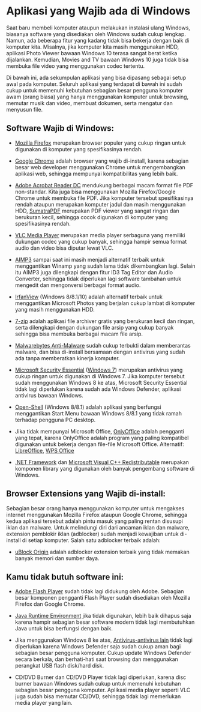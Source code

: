 # Aplikasi yang Wajib ada di Windows
Saat baru membeli komputer ataupun melakukan instalasi ulang Windows, biasanya software yang disediakan oleh Windows sudah cukup lengkap. Namun, ada beberapa fitur yang kadang tidak bisa bekerja dengan baik di komputer kita. Misalnya, jika komputer kita masih menggunakan HDD, aplikasi Photo Viewer bawaan Windows 10 terasa sangat berat ketika dijalankan. Kemudian, Movies and TV bawaan Windows 10 juga tidak bisa membuka file video yang menggunakan codec tertentu.

Di bawah ini, ada sekumpulan aplikasi yang bisa dipasang sebagai setup awal pada komputer. Seluruh aplikasi yang terdapat di bawah ini sudah cukup untuk memenuhi kebutuhan sebagian besar pengguna komputer awam (orang biasa) yang hanya menggunakan komputer untuk browsing, memutar musik dan video, membuat dokumen, serta mengatur dan menyusun file.

## Software Wajib di Windows:
* [Mozilla Firefox](https://www.mozilla.org/en-US/firefox/all/#product-desktop-release) merupakan browser populer yang cukup ringan untuk digunakan di komputer yang spesifikasinya rendah.

* [Google Chrome](https://chromeenterprise.google/browser/download/) adalah browser yang wajib di-install, karena sebagian besar web developer menggunakan Chrome untuk mengembangkan aplikasi web, sehingga mempunyai kompatibilitas yang lebih baik.

* [Adobe Acrobat Reader DC](https://get.adobe.com/reader/) mendukung berbagai macam format file PDF non-standar. Kita juga bisa menggunakan Mozilla Firefox/Google Chrome untuk membuka file PDF. Jika komputer tersebut spesifikasinya rendah ataupun merupakan komputer jadul dan masih menggunakan HDD, [SumatraPDF](https://www.sumatrapdfreader.org/download-free-pdf-viewer.html) merupakan PDF viewer yang sangat ringan dan berukuran kecil, sehingga cocok digunakan di komputer yang spesifikasinya rendah.

* [VLC Media Player](https://www.videolan.org/vlc/) merupakan media player serbaguna yang memiliki dukungan codec yang cukup banyak, sehingga hampir semua format audio dan video bisa diputar lewat VLC.

* [AIMP3](https://www.aimp.ru/?do=download) sampai saat ini masih menjadi alternatif terbaik untuk menggantikan Winamp yang sudah lama tidak dikembangkan lagi. Selain itu AIMP3 juga dilengkapi dengan fitur ID3 Tag Editor dan Audio Converter, sehingga tidak diperlukan lagi software tambahan untuk mengedit dan mengonversi berbagai format audio.

* [IrfanView](https://www.irfanview.com/) (Windows 8/8.1/10) adalah alternatif terbaik untuk menggantikan Microsoft Photos yang berjalan cukup lambat di komputer yang masih menggunakan HDD. 

* [7-zip](https://www.7-zip.org/download.html) adalah aplikasi file archiver gratis yang berukuran kecil dan ringan, serta dilengkapi dengan dukungan file arsip yang cukup banyak sehingga bisa membuka berbagai macam file arsip.

* [Malwarebytes Anti-Malware](http://downloads.malwarebytes.com/file/mb4_offline) sudah cukup terbukti dalam memberantas malware, dan bisa di-install bersamaan dengan antivirus yang sudah ada tanpa memberatkan kinerja komputer.

* [Microsoft Security Essential](https://www.microsoft.com/en-us/download/details.aspx?id=5201) ([Windows 7](https://www.onmsft.com/news/microsoft-says-it-now-will-continue-to-support-security-essentials-for-windows-7)) merupakan antivirus yang cukup ringan untuk digunakan di Windows 7. Jika komputer tersebut sudah menggunakan Windows 8 ke atas, Microsoft Security Essential tidak lagi diperlukan karena sudah ada Windows Defender, aplikasi antivirus bawaan Windows.

* [Open-Shell](https://github.com/Open-Shell/Open-Shell-Menu/releases) (Windows 8/8.1) adalah aplikasi yang berfungsi menggantikan Start Menu bawaan Windows 8/8.1 yang tidak ramah terhadap pengguna PC desktop.

* Jika tidak mempunyai Microsoft Office, [OnlyOffice](https://www.onlyoffice.com/download-desktop.aspx?from=default) adalah pengganti yang tepat, karena OnlyOffice adalah program yang paling kompatibel digunakan untuk bekerja dengan file-file Microsoft Office. Alternatif: [LibreOffice](https://www.libreoffice.org/download/download/), [WPS Office](https://www.wps.com/en-ID/download/)

* [.NET Framework](https://dotnet.microsoft.com/download/dotnet-framework) dan [Microsoft Visual C++ Redistributable](https://support.microsoft.com/en-us/topic/the-latest-supported-visual-c-downloads-2647da03-1eea-4433-9aff-95f26a218cc0) merupakan komponen library yang digunakan oleh banyak pengembang software di Windows.

## Browser Extensions yang Wajib di-install:
Sebagian besar orang hanya menggunakan komputer untuk mengakses internet menggunakan Mozilla Firefox ataupun Google Chrome, sehingga kedua aplikasi tersebut adalah pintu masuk yang paling rentan disusupi iklan dan malware. Untuk melindungi diri dari ancaman iklan dan malware, extension pemblokir iklan (adblocker) sudah menjadi kewajiban untuk di-install di setiap komputer. Salah satu adblocker terbaik adalah:

* [uBlock Origin](https://github.com/gorhill/uBlock) adalah adblocker extension terbaik yang tidak memakan banyak memori dan sumber daya.

## Kamu tidak butuh software ini:
* [Adobe Flash Player](https://www.adobe.com/sea/products/flashplayer/end-of-life.html) sudah tidak lagi didukung oleh Adobe. Sebagian besar komponen pengganti Flash Player sudah disediakan oleh Mozilla Firefox dan Google Chrome.

* [Java Runtime Environment](https://www.tomsguide.com/us/disable-java-computer,news-18042.html) jika tidak digunakan, lebih baik dihapus saja karena hampir sebagian besar software modern tidak lagi membutuhkan Java untuk bisa berfungsi dengan baik.

* Jika menggunakan Windows 8 ke atas, [Antivirus-antivirus lain](https://www.pcmag.com/opinions/is-windows-defender-good-enough-to-protect-your-pc-by-itself) tidak lagi diperlukan karena Windows Defender saja sudah cukup aman bagi sebagian besar pengguna komputer. Cukup update Windows Defender secara berkala, dan berhati-hati saat browsing dan menggunakan perangkat USB flash disk/hard disk.

* CD/DVD Burner dan CD/DVD Player tidak lagi diperlukan, karena disc burner bawaan Windows sudah cukup untuk memenuhi kebutuhan sebagian besar pengguna komputer. Aplikasi media player seperti VLC juga sudah bisa memutar CD/DVD, sehingga tidak lagi memerlukan media player yang lain.